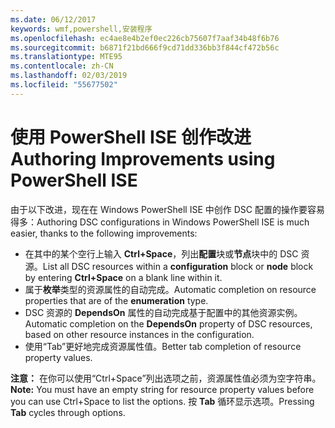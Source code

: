 ```yaml
---
ms.date: 06/12/2017
keywords: wmf,powershell,安装程序
ms.openlocfilehash: ec4ae8e4b2ef0ec226cb75607f7aaf34b48f6b76
ms.sourcegitcommit: b6871f21bd666f9cd71dd336bb3f844cf472b56c
ms.translationtype: MTE95
ms.contentlocale: zh-CN
ms.lasthandoff: 02/03/2019
ms.locfileid: "55677502"
---
```

# <a name="authoring-improvements-using-powershell-ise"></a><span data-ttu-id="ca456-102">使用 PowerShell ISE 创作改进</span><span class="sxs-lookup"><span data-stu-id="ca456-102">Authoring Improvements using PowerShell ISE</span></span>

<span data-ttu-id="ca456-103">由于以下改进，现在在 Windows PowerShell ISE 中创作 DSC 配置的操作要容易得多：</span><span class="sxs-lookup"><span data-stu-id="ca456-103">Authoring DSC configurations in Windows PowerShell ISE is much easier, thanks to the following improvements:</span></span>

- <span data-ttu-id="ca456-104">在其中的某个空行上输入 **Ctrl+Space**，列出**配置**块或**节点**块中的 DSC 资源。</span><span class="sxs-lookup"><span data-stu-id="ca456-104">List all DSC resources within a **configuration** block or **node** block by entering **Ctrl+Space** on a blank line within it.</span></span>
- <span data-ttu-id="ca456-105">属于**枚举**类型的资源属性的自动完成。</span><span class="sxs-lookup"><span data-stu-id="ca456-105">Automatic completion on resource properties that are of the **enumeration** type.</span></span>
- <span data-ttu-id="ca456-106">DSC 资源的 **DependsOn** 属性的自动完成基于配置中的其他资源实例。</span><span class="sxs-lookup"><span data-stu-id="ca456-106">Automatic completion on the **DependsOn** property of DSC resources, based on other resource instances in the configuration.</span></span>
- <span data-ttu-id="ca456-107">使用“Tab”更好地完成资源属性值。</span><span class="sxs-lookup"><span data-stu-id="ca456-107">Better tab completion of resource property values.</span></span>

<span data-ttu-id="ca456-108">**注意：** 在你可以使用“Ctrl+Space”列出选项之前，资源属性值必须为空字符串。</span><span class="sxs-lookup"><span data-stu-id="ca456-108">**Note:** You must have an empty string for resource property values before you can use Ctrl+Space to list the options.</span></span> <span data-ttu-id="ca456-109">按 **Tab** 循环显示选项。</span><span class="sxs-lookup"><span data-stu-id="ca456-109">Pressing **Tab** cycles through options.</span></span>

